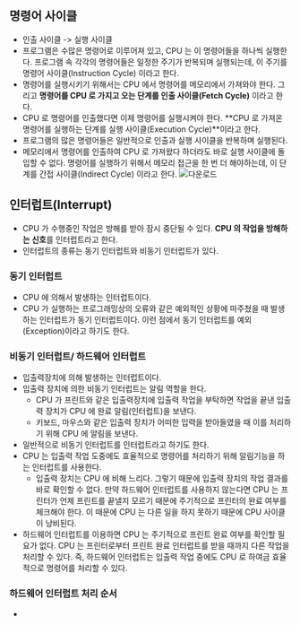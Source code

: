## 명령어 사이클 
- 인출 사이클 -> 실행 사이클
- 프로그램은 수많은 명령어로 이루어져 있고, CPU 는 이 명령어들을 하나씩 실행한다. 프로그램 속 각각의 명령어들은 일정한 주기가 반복되며 실행되는데, 이 주기를 명령어 사이클(Instruction Cycle) 이라고 한다. 
- 명령어를 실행시키기 위해서는 CPU 에서 명령어를 메모리에서 가져와야 한다. 그리고 **명령어를 CPU 로 가지고 오는 단계를 인출 사이클(Fetch Cycle)** 이라고 한다. 
- CPU 로 명령어를 인출했다면 이제 명령어를 실행시켜야 한다. **CPU 로 가져온 명령어를 실행하는 단계를 실행 사이클(Execution Cycle)**이라고 한다.
- 프로그램의 많은 명령어들은 일반적으로 인출과 실행 사이클을 반복하며 실행된다. 
- 메모리에서 명령어를 인출하여 CPU 로 가져왔다 하더라도 바로 실행 사이클에 돌입할 수 없다. 명령어를 실행하기 위해서 메모리 접근을 한 번 더 해야하는데, 이 단계를 간접 사이클(Indirect Cycle) 이라고 한다.
![다운로드](https://user-images.githubusercontent.com/63203480/234309573-72b48f0d-c8e0-4eb8-b438-a74ab2fa2ece.png)


## 인터럽트(Interrupt)
- CPU 가 수행중인 작업은 방해를 받아 잠시 중단될 수 있다. **CPU 의 작업을 방해하는 신호**를 인터럽트라고 한다.
- 인터럽트의 종류는 동기 인터럽트와 비동기 인터럽트가 있다.

### 동기 인터럽트
- CPU 에 의해서 발생하는 인터럽트이다. 
- CPU 가 실행하는 프로그래밍상의 오류와 같은 예외적인 상황에 마주쳤을 때 발생하는 인터럽트가 동기 인터럽트이다. 이런 점에서 동기 인터럽트를 예외(Exception)이라고 하기도 한다.

### 비동기 인터럽트/ 하드웨어 인터럽트 
- 입출력장치에 의해 발생하는 인터럽트이다. 
- 입출력 장치에 의한 비동기 인터럽트는 알림 역할을 한다. 
	- CPU 가 프린트와 같은 입출력장치에 입출력 작업을 부탁하면 작업을 끝낸 입출력 장치가 CPU 에 완료 알림(인터럽트)을 보낸다. 
	- 키보드, 마우스와 같은 입출력 장치가 어떠한 입력을 받아들였을 때 이를 처리하기 위해 CPU 에 알림을 보낸다.
- 일반적으로 비동기 인터럽트를 인터럽트라고 하기도 한다.
- CPU 는 입출력 작업 도중에도 효율적으로 명령어를 처리하기 위해 알림기능을 하는 인터럽트를 사용한다. 
	- 입출력 장치는 CPU 에 비해 느리다. 그렇기 때문에 입출력 장치의 작업 결과를 바로 확인할 수 없다. 만약 하드웨어 인터럽트를 사용하지 않는다면 CPU 는 프린터가 언제 프린트를 끝낼지 모르기 때문에 주기적으로 프린터의 완료 여부를 체크해야 한다. 이 때문에 CPU 는 다른 일을 하지 못하기 때문에 CPU 사이클이 낭비된다. 
- 하드웨어 인터럽트를 이용하면 CPU 는 주기적으로 프린트 완료 여부를 확인할 필요가 없다. CPU 는 프린터로부터 프린트 완료 인터럽트를 받을 때까지 다른 작업을 처리할 수 있다. 즉, 하드웨어 인터럽트는 입출력 작업 중에도 CPU 로 하여금 효율적으로 명령어를 처리할 수 있다.

### 하드웨어 인터럽트 처리 순서
- 
